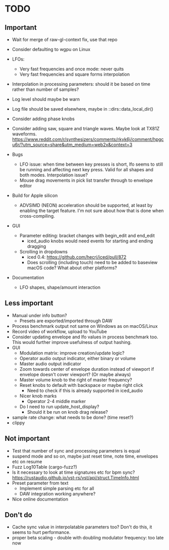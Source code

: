 # TODO

## Important

* Wait for merge of raw-gl-context fix, use that repo
* Consider defaulting to wgpu on Linux

* LFOs:
  * Very fast frequencies and once mode: never quits
  * Very fast frequencies and square forms interpolation

* Interpolation in processing parameters: should it be based on time rather
  than number of samples?

* Log level should maybe be warn
* Log file should be saved elsewhere, maybe in ::dirs::data_local_dir()
* Consider adding phase knobs
* Consider adding saw, square and triangle waves. Maybe look at
  TX81Z waveforms. https://www.reddit.com/r/synthesizers/comments/rkyk6j/comment/hpgcu6r/?utm_source=share&utm_medium=web2x&context=3

* Bugs
  * LFO issue: when time between key presses is short, lfo seems to still be
    running and affecting next key press. Valid for all shapes and both modes.
    Interpolation issue?
  * Mouse drag movements in pick list transfer through to envelope editor

* Build for Apple silicon
  * ADVSIMD (NEON) acceleration should be supported, at least by enabling the
    target feature. I'm not sure about how that is done when cross-compiling.

* GUI
  * Parameter editing: bracket changes with begin_edit and end_edit
    * iced_audio knobs would need events for starting and ending dragging
  * Scrolling in dropdowns
    * iced 0.4: https://github.com/hecrj/iced/pull/872
    * Does scrolling (including touch) need to be added to baseview
      macOS code? What about other platforms?

* Documentation
  * LFO shapes, shape/amount interaction

## Less important

* Manual under info button?
  * Presets are exported/imported through DAW
* Process benchmark output not same on Windows as on macOS/Linux
* Record video of workflow, upload to YouTube
* Consider updating envelope and lfo values in process benchmark too. This
  would further improve usefulness of output hashing.
* GUI
  * Modulation matrix: improve creation/update logic?
  * Operator audio output indicator, either binary or volume
  * Master audio output indicator
  * Zoom towards center of envelope duration instead of viewport if
    envelope doesn't cover viewport? (Or maybe always)
  * Master volume knob to the right of master frequency?
  * Reset knobs to default with backspace or maybe right click
    * Need to check if this is already supported in iced_audio
  * Nicer knob marks
    * Operator 2-4 middle marker
  * Do I need to run update_host_display?
    * Should it be run on knob drag release?
* sample rate change: what needs to be done? (time reset?)
* clippy

## Not important

* Test that number of sync and processing parameters is equal
* suspend mode and so on, maybe just reset time, note time, envelopes etc on resume
* Fuzz Log10Table (cargo-fuzz?)
* Is it necessary to look at time signatures etc for bpm sync?
  https://rustaudio.github.io/vst-rs/vst/api/struct.TimeInfo.html
* Preset parameter from text
  * Implement simple parsing etc for all
  * DAW integration working anywhere?
* Nice online documentation

## Don't do

* Cache sync value in interpolatable parameters too? Don't do this, it seems
  to hurt performance.
* proper beta scaling - double with doubling modulator frequency: too late now
